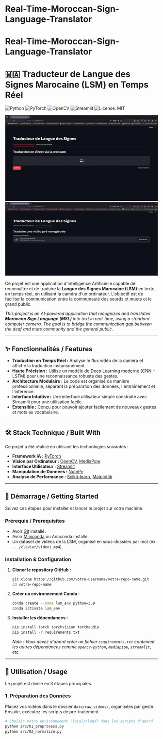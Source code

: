 # Real-Time-Moroccan-Sign-Language-Translator
# Real-Time-Moroccan-Sign-Language-Translator
<!-- ############################################################### -->
<!-- #               README.md dyal projet professional            # -->
<!-- # Copier-coller hadchi kaml f fichier README.md dyalk          # -->
<!-- # W bdel l'hajat li bin had les commentaires                 # -->
<!-- ############################################################### -->

# 🇲🇦 Traducteur de Langue des Signes Marocaine (LSM) en Temps Réel

<!-- BDEL HAD LES BADGES B SMIYA DYAL L'REPO W L'USERNAME DYALK F GITHUB -->
![Python](https://img.shields.io/badge/Python-3.9-blue.svg?style=for-the-badge&logo=python)
![PyTorch](https://img.shields.io/badge/PyTorch-EE4C2C?style=for-the-badge&logo=pytorch&logoColor=white)
![OpenCV](https://img.shields.io/badge/OpenCV-5C3EE8?style=for-the-badge&logo=opencv&logoColor=white)
![Streamlit](https://img.shields.io/badge/Streamlit-FF4B4B?style=for-the-badge&logo=Streamlit&logoColor=white)
![License: MIT](https://img.shields.io/badge/License-MIT-yellow.svg?style=for-the-badge)

<!-- L'KHOTWA L'MOHIMA BZAF: Mli tssali l'projet, sn3 GIF zwin dyal l'application khdama
     b ScreenToGif (f Windows) wlla Giphy Capture (f Mac), w 7eto f l'dossier dyal l'projet.
     Bdel "demo.gif" ltaht b smiya dyal l'fichier dyalk. Hada howa li ghaybiyen 9owa dyal l'projet. -->
<p align="center">
  <img src="demo.gif" alt="Démonstration de l'application" width="700"/> <br>
  <img src="demo2.gif" alt="Démonstration de l'application" width="700"/>   
</p>

Ce projet est une application d'Intelligence Artificielle capable de reconnaître et de traduire la **Langue des Signes Marocaine (LSM)** en texte, en temps réel, en utilisant la caméra d'un ordinateur. L'objectif est de faciliter la communication entre la communauté des sourds et muets et le grand public.

_This project is an AI-powered application that recognizes and translates **Moroccan Sign Language (MSL)** into text in real-time, using a standard computer camera. The goal is to bridge the communication gap between the deaf and mute community and the general public._

---

## ✨ Fonctionnalités / Features

*   **Traduction en Temps Réel :** Analyse le flux vidéo de la caméra et affiche la traduction instantanément.
*   **Haute Précision :** Utilise un modèle de Deep Learning moderne (CNN + LSTM) pour une reconnaissance robuste des gestes.
*   **Architecture Modulaire :** Le code est organisé de manière professionnelle, séparant la préparation des données, l'entraînement et l'inférence.
*   **Interface Intuitive :** Une interface utilisateur simple construite avec Streamlit pour une utilisation facile.
*   **Extensible :** Conçu pour pouvoir ajouter facilement de nouveaux gestes et mots au vocabulaire.

---

## 🛠️ Stack Technique / Built With

Ce projet a été réalisé en utilisant les technologies suivantes :

*   **Framework IA :** [PyTorch](https://pytorch.org/)
*   **Vision par Ordinateur :** [OpenCV](https://opencv.org/), [MediaPipe](https://google.github.io/mediapipe/)
*   **Interface Utilisateur :** [Streamlit](https://streamlit.io/)
*   **Manipulation de Données :** [NumPy](https://numpy.org/)
*   **Analyse de Performance :** [Scikit-learn](https://scikit-learn.org/), [Matplotlib](https://matplotlib.org/)

---

## 🚀 Démarrage / Getting Started

Suivez ces étapes pour installer et lancer le projet sur votre machine.

### Prérequis / Prerequisites

*   Avoir [Git](https://git-scm.com/) installé.
*   Avoir [Miniconda](https://docs.conda.io/en/latest/miniconda.html) ou Anaconda installé.
*   Un dataset de vidéos de la LSM, organisé en sous-dossiers par mot (ex: `.../clavier/video1.mp4`).

### Installation & Configuration

1.  **Cloner le repository GitHub :**
    ```bash
    git clone https://github.com/votre-username/votre-repo-name.git
    cd votre-repo-name
    ```
    <!-- BDEL 'votre-username' w 'votre-repo-name' -->

2.  **Créer un environnement Conda :**
    ```bash
    conda create --name lsm_env python=3.9
    conda activate lsm_env
    ```

3.  **Installer les dépendances :**
    ```bash
    pip install torch torchvision torchaudio
    pip install -r requirements.txt
    ```
    _Note : Vous devez d'abord créer un fichier `requirements.txt` contenant les autres dépendances comme `opencv-python`, `mediapipe`, `streamlit`, etc._

---

## 📖 Utilisation / Usage

Le projet est divisé en 3 étapes principales.

### 1. Préparation des Données

Placez vos vidéos dans le dossier `data/raw_videos/`, organisées par geste. Ensuite, exécutez les scripts de pré-traitement.

```bash
# Choisir votre environnement (local/cloud) dans les scripts d'abord
python src/01_preprocess.py
python src/02_normalize.py
